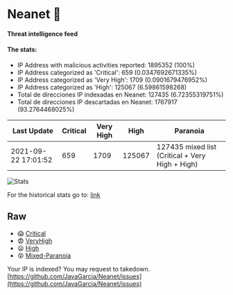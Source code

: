 # Neanet :hocho:
#### Threat intelligence feed
#### The stats:

- IP Address with malicious activities reported: 1895352 (100%)
- IP Address categorized as 'Critical':  659 (0.0347692671335%)
- IP Address categorized as 'Very High':  1709 (0.0901679476952%)
- IP Address categorized as 'High':  125067 (6.59861598268)
- Total de direcciones IP indexadas en Neanet:  127435 (6.72355319751%)
- Total de direcciones IP descartadas en Neanet:  1767917 (93.2764468025%)

| Last Update | Critical | Very High | High | Paranoia |
| --- | --- | --- | --- | --- |
| 2021-09-22 17:01:52 | 659 | 1709 | 125067 | 127435 mixed list (Critical + Very High + High)|

![Stats](https://docs.google.com/spreadsheets/d/e/2PACX-1vSnaNMIXVabIpDJjufMlzH7poXnshF3mgd8Is1g9ytUEzVsP5my4Trn8f-xkoLLQ38xpL3HtmUexLo6/pubchart?oid=501124687&format=image)

For the historical stats go to: [link](/stats.csv)
## Raw
- :scream: [Critical](https://raw.githubusercontent.com/JavaGarcia/Neanet/master/blacklists/neanet_critical.txt)
- :fearful: [VeryHigh](https://raw.githubusercontent.com/JavaGarcia/Neanet/master/blacklists/neanet_veryHigh.txtt)
- :frowning: [High](https://raw.githubusercontent.com/JavaGarcia/Neanet/master/blacklists/neanet_high.txt)
- :dizzy_face: [Mixed-Paranoia](https://raw.githubusercontent.com/JavaGarcia/Neanet/master/blacklists/neanet_all.txt)


Your IP is indexed? You may request to takedown. [https://github.com/JavaGarcia/Neanet/issues](https://github.com/JavaGarcia/Neanet/issues)























































































































































































































































































































































































































































































































































































































































































































































































































































































































































































































































































































































































































































































































































































































































































































































































































































































































































































































































































































































































































































































































































































































































































































































































































































































































































































































































































































































































































































































































































































































































































































































































































































































































































































































































































































































































































































































































































































































































































































































































































































































































































































































































































































































































































































































































































































































































































































































































































































































































































































































































































































































































































































































































































































































































































































































































































































































































































































































































































































































































































































































































































































































































































































































































































































































































































































































































































































































































































































































































































































































































































































































































































































































































































































































































































































































































































































































































































































































































































































































































































































































































































































































































































































































































































































































































































































































































































































































































































































































































































































































































































































































